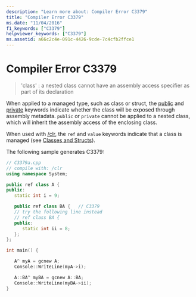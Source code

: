 ```yaml
---
description: "Learn more about: Compiler Error C3379"
title: "Compiler Error C3379"
ms.date: "11/04/2016"
f1_keywords: ["C3379"]
helpviewer_keywords: ["C3379"]
ms.assetid: a66c2c4e-091c-4426-9cde-7c4cfb2ffce1
---
```

# Compiler Error C3379

> 'class' : a nested class cannot have an assembly access specifier as part of its declaration

When applied to a managed type, such as class or struct, the [public](../../cpp/public-cpp.md) and [private](../../cpp/private-cpp.md) keywords indicate whether the class will be exposed through assembly metadata. `public` or `private` cannot be applied to a nested class, which will inherit the assembly access of the enclosing class.

When used with [/clr](../../build/reference/clr-common-language-runtime-compilation.md), the `ref` and `value` keywords indicate that a class is managed (see [Classes and Structs](../../extensions/classes-and-structs-cpp-component-extensions.md)).

The following sample generates C3379:

```cpp
// C3379a.cpp
// compile with: /clr
using namespace System;

public ref class A {
public:
   static int i = 9;

   public ref class BA {   // C3379
   // try the following line instead
   // ref class BA {
   public:
      static int ii = 8;
   };
};

int main() {

   A^ myA = gcnew A;
   Console::WriteLine(myA->i);

   A::BA^ myBA = gcnew A::BA;
   Console::WriteLine(myBA->ii);
}
```
